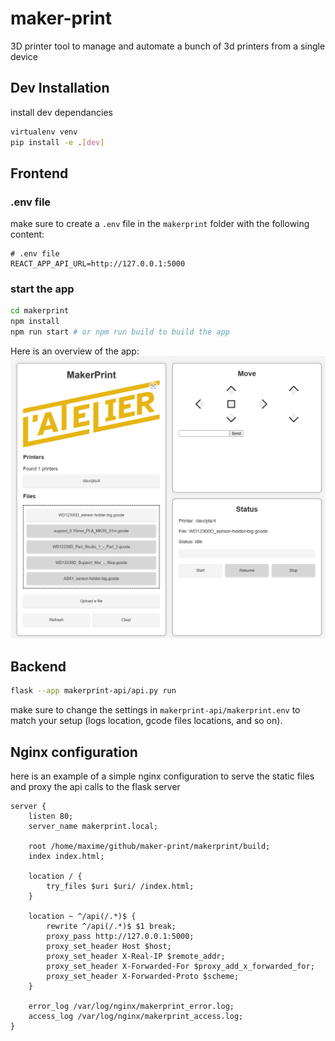 # maker-print


3D printer tool to manage and automate a bunch of 3d printers from a single device

## Dev Installation

install dev dependancies

```bash
virtualenv venv
pip install -e .[dev]
```


## Frontend

### .env file
make sure to create a `.env` file in the `makerprint` folder with the following content:

```env
# .env file
REACT_APP_API_URL=http://127.0.0.1:5000
```

### start the app

```bash
cd makerprint
npm install
npm run start # or npm run build to build the app
```

Here is an overview of the app:
![overview](ressources/overview.png)


## Backend

```bash
flask --app makerprint-api/api.py run
```

make sure to change the settings in `makerprint-api/makerprint.env` to match your setup (logs location, gcode files locations, and so on).


## Nginx configuration

here is an example of a simple nginx configuration to serve the static files and proxy the api calls to the flask server

```nginx
server {
	listen 80;
	server_name makerprint.local;

	root /home/maxime/github/maker-print/makerprint/build;
	index index.html;

	location / {
		try_files $uri $uri/ /index.html;
	}

	location ~ ^/api(/.*)$ {
		rewrite ^/api(/.*)$ $1 break;
		proxy_pass http://127.0.0.1:5000;
		proxy_set_header Host $host;
		proxy_set_header X-Real-IP $remote_addr;
		proxy_set_header X-Forwarded-For $proxy_add_x_forwarded_for;
		proxy_set_header X-Forwarded-Proto $scheme;
	}

	error_log /var/log/nginx/makerprint_error.log;
	access_log /var/log/nginx/makerprint_access.log;
}
```
